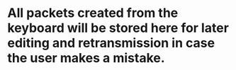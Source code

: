 # All packets created from the keyboard will be stored here for later editing and retransmission in case the user makes a mistake.
